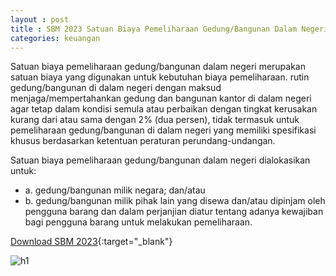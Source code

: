 ```yaml
---
layout : post
title : SBM 2023 Satuan Biaya Pemeliharaan Gedung/Bangunan Dalam Negeri
categories: keuangan
---
```


Satuan biaya pemeliharaan gedung/bangunan dalam negeri merupakan satuan biaya yang digunakan untuk kebutuhan biaya pemeliharaan. rutin gedung/bangunan di dalam negeri dengan maksud menjaga/mempertahankan gedung dan bangunan kantor di dalam negeri agar tetap dalam kondisi semula atau perbaikan dengan tingkat kerusakan kurang dari atau sama dengan 2% (dua persen), tidak termasuk untuk pemeliharaan gedung/bangunan di dalam negeri yang memiliki spesifikasi khusus berdasarkan ketentuan peraturan perundang-undangan.

Satuan biaya pemeliharaan gedung/bangunan dalam negeri dialokasikan untuk:
- a. gedung/bangunan milik negara; dan/atau
- b. gedung/bangunan milik pihak lain yang disewa dan/atau dipinjam oleh pengguna barang dan dalam perjanjian diatur tentang adanya kewajiban bagi pengguna barang untuk melakukan pemeliharaan.


[Download SBM 2023](https://drive.google.com/file/d/1E7dBSV1cZGMQCWfVuKfwCuzBQ-tRs2oD/view){:target="_blank"}

![h1](https://blogger.googleusercontent.com/img/b/R29vZ2xl/AVvXsEj7m03f8TMfrV9paRpBvEol3qdXP4SUzLQzsrNqmAhNtGpzqOs09fkosRIovlNISg0z44VZgLIxXvVJRJXVBmaNEwjbGUmq7B-haK2y3qkBDgqRIOOCj3yc_JlAOz1Sm-wMajulqMZFPrY16TlK-yJJ7J2iT7upht76y4EE0MEljfE/s1600/SBM_2023_page-0101.jpg)